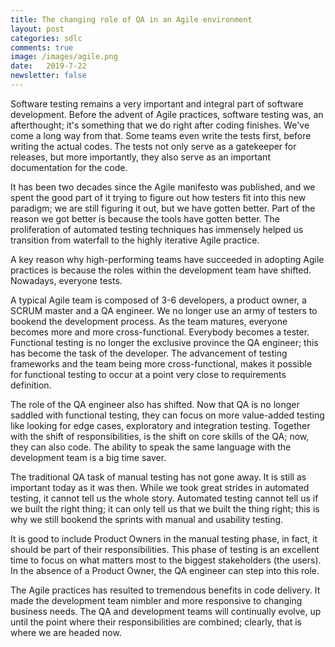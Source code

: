 ```yaml
---
title: The changing role of QA in an Agile environment
layout: post
categories: sdlc
comments: true
image: /images/agile.png
date:   2019-7-22  
newsletter: false
---
```


Software testing remains a very important and integral part of software development. Before the advent of Agile practices, software testing was, an afterthought; it's something that we do right after coding finishes. We've come a long way from that. Some teams even write the tests first, before writing the actual codes. The tests not only serve as a gatekeeper for releases, but more importantly, they also serve as an important documentation for the code. 

It has been two decades since the Agile manifesto was published, and we spent the good part of it trying to figure out how testers fit into this new paradigm; we are still figuring it out, but we have gotten better. Part of the reason we got better is because the tools have gotten better. The proliferation of automated testing techniques has immensely helped us transition from waterfall to the highly iterative Agile practice.  

A key reason why high-performing teams have succeeded in adopting Agile practices is because the roles within the development team have shifted. Nowadays, everyone tests. 

A typical Agile team is composed of 3-6 developers, a product owner, a SCRUM master and a QA engineer. We no longer use an army of testers to bookend the development process. As the team matures, everyone becomes more and more cross-functional. Everybody becomes a tester. Functional testing is no longer the exclusive province the QA engineer; this has become the task of the developer. The advancement of testing frameworks and the team being more cross-functional, makes it possible for functional testing to occur at a point very close to requirements definition. 

The role of the QA engineer also has shifted. Now that QA is no longer saddled with functional testing, they can focus on more value-added testing like looking for edge cases, exploratory and integration testing. Together with the shift of responsibilities, is the shift on core skills of the QA; now, they can also code. The ability to speak the same language with the development team is a big time saver. 

The traditional QA task of manual testing has not gone away. It is still as important today as it was then. While we took great strides in automated testing, it cannot tell us the whole story. Automated testing cannot tell us if we built the right thing; it can only tell us that we built the thing right; this is why we still bookend the sprints with manual and usability testing.

It is good to include Product Owners in the manual testing phase, in fact, it should be part of their responsibilities. This phase of testing is an excellent time to focus on what matters most to the biggest stakeholders (the users). In the absence of a Product Owner, the QA engineer can step into this role.

The Agile practices has resulted to tremendous benefits in code delivery. It made the development team nimbler and more responsive to changing business needs. The QA and development teams will continually evolve, up until the point where their responsibilities  are combined; clearly, that is where we are headed now.

